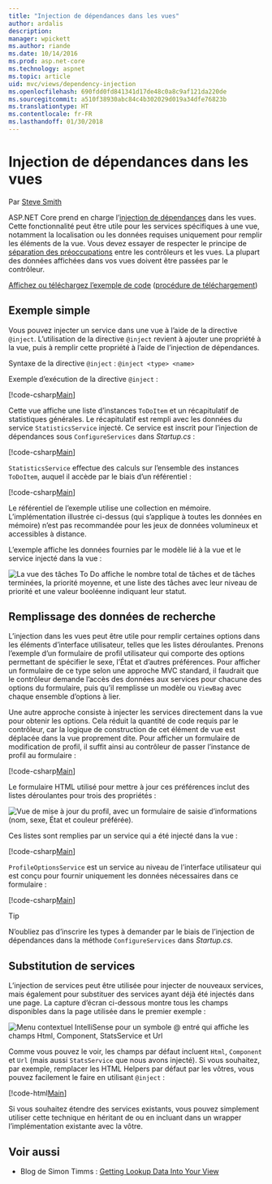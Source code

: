 ```yaml
---
title: "Injection de dépendances dans les vues"
author: ardalis
description: 
manager: wpickett
ms.author: riande
ms.date: 10/14/2016
ms.prod: asp.net-core
ms.technology: aspnet
ms.topic: article
uid: mvc/views/dependency-injection
ms.openlocfilehash: 690fdd0fd841341d17de48c0a8c9af121da220de
ms.sourcegitcommit: a510f38930abc84c4b302029d019a34dfe76823b
ms.translationtype: HT
ms.contentlocale: fr-FR
ms.lasthandoff: 01/30/2018
---
```

# <a name="dependency-injection-into-views"></a>Injection de dépendances dans les vues

Par [Steve Smith](https://ardalis.com/)

ASP.NET Core prend en charge l’[injection de dépendances](xref:fundamentals/dependency-injection) dans les vues. Cette fonctionnalité peut être utile pour les services spécifiques à une vue, notamment la localisation ou les données requises uniquement pour remplir les éléments de la vue. Vous devez essayer de respecter le principe de [séparation des préoccupations](http://deviq.com/separation-of-concerns/) entre les contrôleurs et les vues. La plupart des données affichées dans vos vues doivent être passées par le contrôleur.

[Affichez ou téléchargez l’exemple de code](https://github.com/aspnet/Docs/tree/master/aspnetcore/mvc/views/dependency-injection/sample) ([procédure de téléchargement](xref:tutorials/index#how-to-download-a-sample))

## <a name="a-simple-example"></a>Exemple simple

Vous pouvez injecter un service dans une vue à l’aide de la directive `@inject`. L’utilisation de la directive `@inject` revient à ajouter une propriété à la vue, puis à remplir cette propriété à l’aide de l’injection de dépendances.

Syntaxe de la directive `@inject` : `@inject <type> <name>`

Exemple d’exécution de la directive `@inject` :

[!code-csharp[Main](../../mvc/views/dependency-injection/sample/src/ViewInjectSample/Views/ToDo/Index.cshtml?highlight=4,5,15,16,17)]

Cette vue affiche une liste d’instances `ToDoItem` et un récapitulatif de statistiques générales. Le récapitulatif est rempli avec les données du service `StatisticsService` injecté. Ce service est inscrit pour l’injection de dépendances sous `ConfigureServices` dans *Startup.cs* :

[!code-csharp[Main](../../mvc/views/dependency-injection/sample/src/ViewInjectSample/Startup.cs?highlight=6,7&range=15-22)]

`StatisticsService` effectue des calculs sur l’ensemble des instances `ToDoItem`, auquel il accède par le biais d’un référentiel :

[!code-csharp[Main](../../mvc/views/dependency-injection/sample/src/ViewInjectSample/Model/Services/StatisticsService.cs?highlight=15,20,26)]

Le référentiel de l’exemple utilise une collection en mémoire. L’implémentation illustrée ci-dessus (qui s’applique à toutes les données en mémoire) n’est pas recommandée pour les jeux de données volumineux et accessibles à distance.

L’exemple affiche les données fournies par le modèle lié à la vue et le service injecté dans la vue :

![La vue des tâches To Do affiche le nombre total de tâches et de tâches terminées, la priorité moyenne, et une liste des tâches avec leur niveau de priorité et une valeur booléenne indiquant leur statut.](dependency-injection/_static/screenshot.png)

## <a name="populating-lookup-data"></a>Remplissage des données de recherche

L’injection dans les vues peut être utile pour remplir certaines options dans les éléments d’interface utilisateur, telles que les listes déroulantes. Prenons l’exemple d’un formulaire de profil utilisateur qui comporte des options permettant de spécifier le sexe, l’État et d’autres préférences. Pour afficher un formulaire de ce type selon une approche MVC standard, il faudrait que le contrôleur demande l’accès des données aux services pour chacune des options du formulaire, puis qu’il remplisse un modèle ou `ViewBag` avec chaque ensemble d’options à lier.

Une autre approche consiste à injecter les services directement dans la vue pour obtenir les options. Cela réduit la quantité de code requis par le contrôleur, car la logique de construction de cet élément de vue est déplacée dans la vue proprement dite. Pour afficher un formulaire de modification de profil, il suffit ainsi au contrôleur de passer l’instance de profil au formulaire :

[!code-csharp[Main](../../mvc/views/dependency-injection/sample/src/ViewInjectSample/Controllers/ProfileController.cs?highlight=9,19)]

Le formulaire HTML utilisé pour mettre à jour ces préférences inclut des listes déroulantes pour trois des propriétés :

![Vue de mise à jour du profil, avec un formulaire de saisie d’informations (nom, sexe, État et couleur préférée).](dependency-injection/_static/updateprofile.png)

Ces listes sont remplies par un service qui a été injecté dans la vue :

[!code-csharp[Main](../../mvc/views/dependency-injection/sample/src/ViewInjectSample/Views/Profile/Index.cshtml?highlight=4,16,17,21,22,26,27)]

`ProfileOptionsService` est un service au niveau de l’interface utilisateur qui est conçu pour fournir uniquement les données nécessaires dans ce formulaire :

[!code-csharp[Main](../../mvc/views/dependency-injection/sample/src/ViewInjectSample/Model/Services/ProfileOptionsService.cs?highlight=7,13,24)]

>[!TIP]
> N’oubliez pas d’inscrire les types à demander par le biais de l’injection de dépendances dans la méthode `ConfigureServices` dans *Startup.cs*.

## <a name="overriding-services"></a>Substitution de services

L’injection de services peut être utilisée pour injecter de nouveaux services, mais également pour substituer des services ayant déjà été injectés dans une page. La capture d’écran ci-dessous montre tous les champs disponibles dans la page utilisée dans le premier exemple :

![Menu contextuel IntelliSense pour un symbole @ entré qui affiche les champs Html, Component, StatsService et Url](dependency-injection/_static/razor-fields.png)

Comme vous pouvez le voir, les champs par défaut incluent `Html`, `Component` et `Url` (mais aussi `StatsService` que nous avons injecté). Si vous souhaitez, par exemple, remplacer les HTML Helpers par défaut par les vôtres, vous pouvez facilement le faire en utilisant `@inject` :

[!code-html[Main](../../mvc/views/dependency-injection/sample/src/ViewInjectSample/Views/Helper/Index.cshtml?highlight=3,11)]

Si vous souhaitez étendre des services existants, vous pouvez simplement utiliser cette technique en héritant de ou en incluant dans un wrapper l’implémentation existante avec la vôtre.

## <a name="see-also"></a>Voir aussi

* Blog de Simon Timms : [Getting Lookup Data Into Your View](http://blog.simontimms.com/2015/06/09/getting-lookup-data-into-you-view/)
